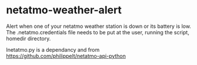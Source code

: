 # netatmo-weather-alert
Alert when one of your netatmo weather station is down or its battery is low.
The .netatmo.credentials file needs to be put at the user, running the script, homedir directory.

lnetatmo.py is a dependancy and from https://github.com/philippelt/netatmo-api-python